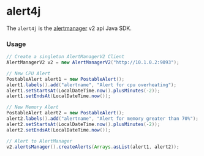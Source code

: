 # alert4j
The `alert4j` is the [alertmanager](https://github.com/prometheus/alertmanager) v2 api Java SDK.

### Usage
```java
// Create a singleton AlertManagerV2 Client
AlertManagerV2 v2 = new AlertManagerV2("http://10.1.0.2:9093");

// New CPU Alert
PostableAlert alert1 = new PostableAlert();
alert1.labels().add("alertname", "Alert for cpu overheating");
alert1.setStartsAt(LocalDateTime.now().plusMinutes(-2));
alert1.setEndsAt(LocalDateTime.now());

// New Memory Alert
PostableAlert alert2 = new PostableAlert();
alert2.labels().add("alertname", "Alert for memory greater than 70%");
alert2.setStartsAt(LocalDateTime.now().plusMinutes(-2));
alert2.setEndsAt(LocalDateTime.now());

// Alert to AlertManager
v2.alertsManager().createAlerts(Arrays.asList(alert1, alert2));
```

